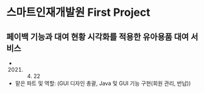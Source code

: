 #  스마트인재개발원 First Project

## 페이백 기능과 대여 현황 시각화를 적용한 유아용품 대여 서비스
- 2021. 04. 22
- 맡은 파트 및 역할: (GUI 디자인 총괄, Java 및 GUI 기능 구현(회원 관리, 반납))
